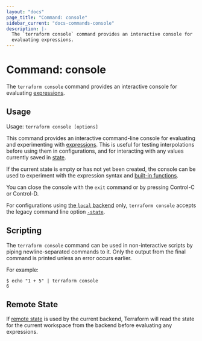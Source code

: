 ```yaml
---
layout: "docs"
page_title: "Command: console"
sidebar_current: "docs-commands-console"
description: |-
  The `terraform console` command provides an interactive console for
  evaluating expressions.
---
```


# Command: console

The `terraform console` command provides an interactive console for
evaluating [expressions](/docs/language/expressions/index.html).

## Usage

Usage: `terraform console [options]`

This command provides an interactive command-line console for evaluating and
experimenting with [expressions](/docs/language/expressions/index.html).
This is useful for testing interpolations before using them in configurations,
and for interacting with any values currently saved in
[state](/docs/language/state/index.html).

If the current state is empty or has not yet been created, the console can be
used to experiment with the expression syntax and
[built-in functions](/docs/language/functions/index.html).

You can close the console with the `exit` command or by pressing Control-C
or Control-D.

For configurations using
[the `local` backend](/docs/language/settings/backends/local.html) only,
`terraform console` accepts the legacy command line option
[`-state`](/docs/language/settings/backends/local.html#command-line-arguments).

## Scripting

The `terraform console` command can be used in non-interactive scripts
by piping newline-separated commands to it. Only the output from the
final command is printed unless an error occurs earlier.

For example:

```shell
$ echo "1 + 5" | terraform console
6
```

## Remote State

If [remote state](/docs/language/state/remote.html) is used by the current backend,
Terraform will read the state for the current workspace from the backend
before evaluating any expressions.
